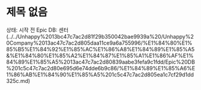# 제목 없음

상태: 시작 전
Epic DB: 센터 (../../Unhappy%2013bc47c7ac2d81f29b350042bae9939a%20/Unhappy%20Company%2013ac47c7ac2d805daa11ce9a6a755996/%E1%84%80%E1%85%B5%E1%84%92%E1%85%AC%E1%86%A8%E1%84%89%E1%85%A5&%E1%84%80%E1%85%A2%E1%84%87%E1%85%A1%E1%86%AF%E1%84%89%E1%85%A5%2013ac47c7ac2d80839aabe3fefa9c1fdd/Epic%20DB%201c5c47c7ac2d80e695d6e74dde6b9c86/%E1%84%89%E1%85%A6%E1%86%AB%E1%84%90%E1%85%A5%201c5c47c7ac2d805ea1c7cf29d1dd325c.md)